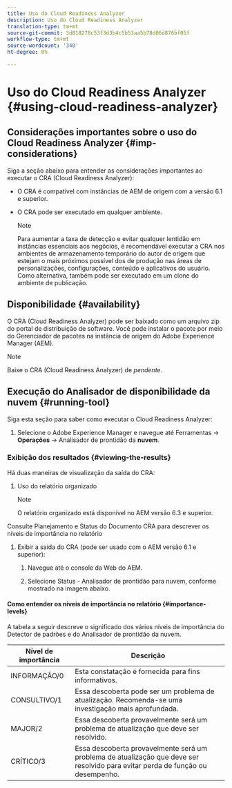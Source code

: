 ```yaml
---
title: Uso do Cloud Readiness Analyzer
description: Uso do Cloud Readiness Analyzer
translation-type: tm+mt
source-git-commit: 3d818278c53f3d3b4c5b53aa5b78d06d876bf05f
workflow-type: tm+mt
source-wordcount: '340'
ht-degree: 0%

---
```



# Uso do Cloud Readiness Analyzer {#using-cloud-readiness-analyzer}

## Considerações importantes sobre o uso do Cloud Readiness Analyzer {#imp-considerations}

Siga a seção abaixo para entender as considerações importantes ao executar o CRA (Cloud Readiness Analyzer):

* O CRA é compatível com instâncias de AEM de origem com a versão 6.1 e superior.
* O CRA pode ser executado em qualquer ambiente.

   >[!NOTE]
   >Para aumentar a taxa de detecção e evitar qualquer lentidão em instâncias essenciais aos negócios, é recomendável executar a CRA nos ambientes de armazenamento temporário do autor de origem que estejam o mais próximos possível dos de produção nas áreas de personalizações, configurações, conteúdo e aplicativos do usuário. Como alternativa, também pode ser executado em um clone do ambiente de publicação.

## Disponibilidade {#availability}

O CRA (Cloud Readiness Analyzer) pode ser baixado como um arquivo zip do portal de distribuição de software. Você pode instalar o pacote por meio do Gerenciador de pacotes na instância de origem do Adobe Experience Manager (AEM).

>[!NOTE]
>Baixe o CRA (Cloud Readiness Analyzer) de *pendente*.

## Execução do Analisador de disponibilidade da nuvem {#running-tool}

Siga esta seção para saber como executar o Cloud Readiness Analyzer:

1. Selecione o Adobe Experience Manager e navegue até Ferramentas -> **Operações** -> Analisador de prontidão da **nuvem**.

### Exibição dos resultados {#viewing-the-results}

Há duas maneiras de visualização da saída do CRA:

1. Uso do relatório organizado

   >[!NOTE]
   >O relatório organizado está disponível no AEM versão 6.3 e superior.

Consulte Planejamento e Status do Documento CRA para descrever os níveis de importância no relatório

1. Exibir a saída do CRA (pode ser usado com o AEM versão 6.1 e superior):

   1. Navegue até o console da Web do AEM.

   1. Selecione Status - Analisador de prontidão para nuvem, conforme mostrado na imagem abaixo.

#### Como entender os níveis de importância no relatório {#importance-levels}

A tabela a seguir descreve o significado dos vários níveis de importância do Detector de padrões e do Analisador de prontidão da nuvem.

| Nível de importância | Descrição |
|--- |--- |
| INFORMAÇÃO/0 | Esta constatação é fornecida para fins informativos. |
| CONSULTIVO/1 | Essa descoberta pode ser um problema de atualização. Recomenda-se uma investigação mais aprofundada. |
| MAJOR/2 | Essa descoberta provavelmente será um problema de atualização que deve ser resolvido. |
| CRÍTICO/3 | Essa descoberta provavelmente será um problema de atualização que deve ser resolvido para evitar perda de função ou desempenho. |